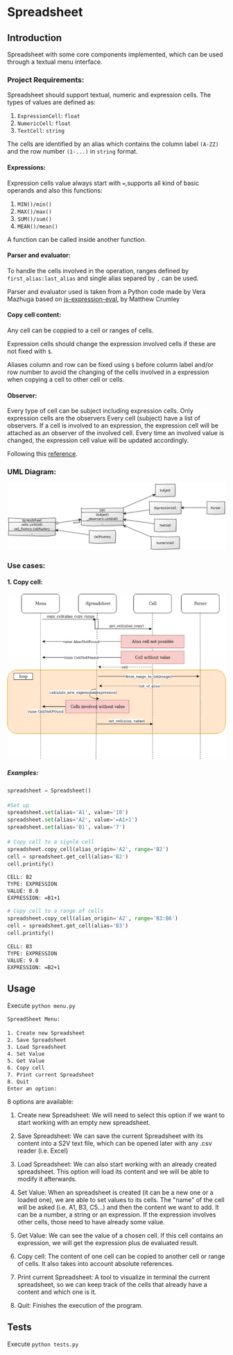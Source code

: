 # Spreadsheet

## Introduction
Spreadsheet with some core components implemented, which can be used
through a textual menu interface.

### Project Requirements:
Spreadsheet should support textual, numeric and expression cells. The types of values are defined as:
1. `ExpressionCell`: `float`
2. `NumericCell`: `float`
3. `TextCell`: `string`

The cells are identified by an alias which contains the column label `(A-ZZ)` and the 
row number `(1-...)` in `string` format.

#### Expressions:
Expression cells value always start with `=`,supports all kind of basic operands and also this functions:
1. `MIN()/min()`
2. `MAX()/max()`
3. `SUM()/sum()`
4. `MEAN()/mean()`

A function can be called inside another function.

#### Parser and evaluator:
To handle the cells involved in the operation, ranges defined by `first_alias:last_alias` and single alias 
separed by `,` can be used.

Parser and evaluator used is taken from a Python code made by Vera Mazhuga based on [js-expression-eval](https://github.com/silentmatt/js-expression-eval), by Matthew Crumley 


#### Copy cell content:
Any cell can be coppied to a cell or ranges of cells.

Expression cells should change the expression involved cells if these are not fixed with `$`.

Aliases column and row can be fixed using `$` before column label and/or row number to avoid the changing of
the cells involved in a expression when copying a cell to other cell or cells.
#### Observer:

Every type of cell can be subject including expression cells. Only expression cells are the observers
Every cell (subject) have a list of observers. If a cell is involved to an expression, the expression cell will be attached
as an observer of the involved cell. Every time an involved value is changed, the expression cell value will be updated accordingly.

Following this [reference](https://refactoring.guru/design-patterns/observer).

### UML Diagram:

![Alt text](resources/img/uml_diagram.jpg?raw=true "UML Diagram")

### Use cases:


#### 1. Copy cell:

![Alt text](resources/img/copy_cell.jpg?raw=true "Copy cell SSD")

##### Examples:
```python
spreadsheet = Spreadsheet()

#Set up
spreadsheet.set(alias='A1', value='10')
spreadsheet.set(alias='A2', value='=A1+1')
spreadsheet.set(alias='B1', value='7')

# Copy cell to a signle cell
spreadsheet.copy_cell(alias_origin='A2', range='B2')
cell = spreadsheet.get_cell(alias='B2')
cell.printify()

```
```editorconfig
CELL: B2
TYPE: EXPRESSION
VALUE: 8.0
EXPRESSION: =B1+1
```

```python
# Copy cell to a range of cells
spreadsheet.copy_cell(alias_origin='A2', range='B3:B6')
cell = spreadsheet.get_cell(alias='B3')
cell.printify()

```
```editorconfig
CELL: B3
TYPE: EXPRESSION
VALUE: 9.0
EXPRESSION: =B2+1
```

## Usage
Execute `python menu.py`
```
SpreadSheet Menu:

1. Create new Spreadsheet
2. Save Spreadsheet
3. Load Spreadsheet
4. Set Value
5. Get Value
6. Copy cell
7. Print current Spreadsheet
8. Quit
Enter an option: 
```
8 options are available: 
1) Create new Spreadsheet: We will need to select this option if we want to start working with an empty new spreadsheet.

2) Save Spreadsheet: We can save the current Spreadsheet with its content into a S2V text file, which can be opened later with any .csv reader (i.e. Excel)

3) Load Spreadsheet: We can also start working with an already created spreadsheet. This option will load its content and we will be able to modify it afterwards.

4) Set Value: When an spreadsheet is created (it can be a new one or a loaded one), we are able to set values to its cells. The "name" of the cell will be asked 
(i.e. A1, B3, C5...) and then the content we want to add. It can be a number, a string or an expression. If the expression involves other cells, those need to have already some value.

5) Get Value: We can see the value of a chosen cell. If this cell contains an expression, we will get the expression plus de evaluated result.

6) Copy cell: The content of one cell can be copied to another cell or range of cells. It also takes into account absolute references.

7) Print current Spreadsheet: A tool to visualize in terminal the current spreadsheet, so we can keep track of the cells that already have a content and which one is it.

8) Quit: Finishes the execution of the program.

## Tests
Execute `python tests.py` 
